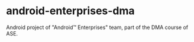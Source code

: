 # android-enterprises-dma
Android project of "Android™ Enterprises" team, part of the DMA course of ASE.
